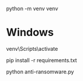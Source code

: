 python -m venv venv

# Windows

venv\Scripts\activate

pip install -r requirements.txt

python anti-ransomware.py

